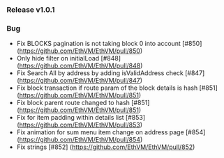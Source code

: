 ### Release v1.0.1

### Bug

- Fix BLOCKS pagination is not taking block 0 into account [#850] (https://github.com/EthVM/EthVM/pull/850)
- Only hide filter on initialLoad [#848] (https://github.com/EthVM/EthVM/pull/848)
- Fix Search All by address by adding isValidAddress check [#847] (https://github.com/EthVM/EthVM/pull/847)
- Fix block transaction if route param of the block details is hash [#851] (https://github.com/EthVM/EthVM/pull/851)
- Fix block parent route changed to hash [#851] (https://github.com/EthVM/EthVM/pull/851)
- Fix for item padding within details list [#853] (https://github.com/EthVM/EthVM/pull/853)
- Fix animation for sum menu item change on address page [#854] (https://github.com/EthVM/EthVM/pull/854)
- Fix strings [#852] (https://github.com/EthVM/EthVM/pull/852)
